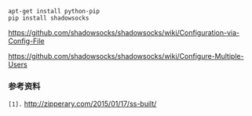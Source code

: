
```
apt-get install python-pip
pip install shadowsocks
```

https://github.com/shadowsocks/shadowsocks/wiki/Configuration-via-Config-File

https://github.com/shadowsocks/shadowsocks/wiki/Configure-Multiple-Users


### 参考资料 ###
`[1].` http://zipperary.com/2015/01/17/ss-built/<br>